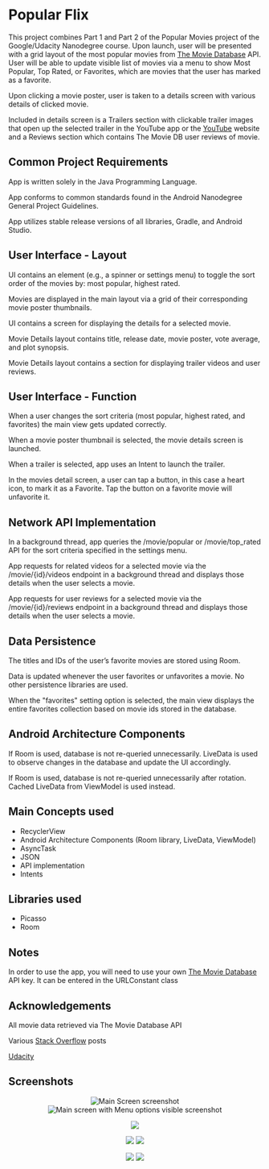 # Popular Flix
This project combines Part 1 and Part 2 of the Popular Movies project of the Google/Udacity Nanodegree course. Upon launch, user will be presented with a grid layout of the most popular movies from <a href="https://www.themoviedb.org">The Movie Database</a> API. User will be able to update visible list of movies via a menu to show Most Popular, Top Rated, or Favorites, which are movies that the user has marked as a favorite. 
<p>Upon clicking a movie poster, user is taken to a details screen with various details of clicked movie.</p>
<p>Included in details screen is a Trailers section with clickable trailer images that open up the selected trailer in the YouTube app or the <a href="https://www.youtube.com">YouTube</a> website and a Reviews section which contains The Movie DB user reviews of movie.</p>
<h2>Common Project Requirements</h2>
<p>App is written solely in the Java Programming Language.</p>
<p>App conforms to common standards found in the Android Nanodegree General Project Guidelines.</p>
<p>App utilizes stable release versions of all libraries, Gradle, and Android Studio.</p>
<h2>User Interface - Layout</h2>
<p>UI contains an element (e.g., a spinner or settings menu) to toggle the sort order of the movies by: most popular, highest rated.</p>
<p>Movies are displayed in the main layout via a grid of their corresponding movie poster thumbnails.</p>
<p>UI contains a screen for displaying the details for a selected movie.</p>
<p>Movie Details layout contains title, release date, movie poster, vote average, and plot synopsis.</p>
<p>Movie Details layout contains a section for displaying trailer videos and user reviews.</p>
<h2>User Interface - Function</h2>
<p>When a user changes the sort criteria (most popular, highest rated, and favorites) the main view gets updated correctly.</p>
<p>When a movie poster thumbnail is selected, the movie details screen is launched.</p>
<p>When a trailer is selected, app uses an Intent to launch the trailer.</p>
<p>In the movies detail screen, a user can tap a button, in this case a heart icon, to mark it as a Favorite. Tap the button on a favorite movie will unfavorite it.</p>
<h2>Network API Implementation</h2>
<p>In a background thread, app queries the /movie/popular or /movie/top_rated API for the sort criteria specified in the settings menu.</p>
<p>App requests for related videos for a selected movie via the /movie/{id}/videos endpoint in a background thread and displays those details when the user selects a movie.</p>
<p>App requests for user reviews for a selected movie via the /movie/{id}/reviews endpoint in a background thread and displays those details when the user selects a movie.</p>
<h2>Data Persistence</h2>
<p>The titles and IDs of the user’s favorite movies are stored using Room.</p>
<p>Data is updated whenever the user favorites or unfavorites a movie. No other persistence libraries are used.</p>
<p>When the "favorites" setting option is selected, the main view displays the entire favorites collection based on movie ids stored in the database.</p>
<h2>Android Architecture Components</h2>
<p>If Room is used, database is not re-queried unnecessarily. LiveData is used to observe changes in the database and update the UI accordingly.</p>
<p>If Room is used, database is not re-queried unnecessarily after rotation. Cached LiveData from ViewModel is used instead.</p>
<h2>Main Concepts used</h2>
<ul><li>RecyclerView</li>
<li>Android Architecture Components (Room library, LiveData, ViewModel)</li>
<li>AsyncTask</li>
<li>JSON</li>
<li>API implementation</li>
<li>Intents</li></ul>
<h2>Libraries used</h2>
<ul><li>Picasso</li>
<li>Room</li></ul>
<h2>Notes</h2>
<p>In order to use the app, you will need to use your own <a href="https://www.themoviedb.org"> The Movie Database</a> API key. It can be entered in the URLConstant class</p>
<h2>Acknowledgements</h2>
<p>All movie data retrieved via The Movie Database API</p>
<p>Various <a href="https://stackoverflow.com/">Stack Overflow</a> posts</p>
<p><a href="https://www.udacity.com">Udacity</a></p>
<h2>Screenshots</h2>
<p align="center"><img src="https://user-images.githubusercontent.com/22454498/43995304-0121448c-9d71-11e8-8e90-dcafff835d82.png" alt="Main Screen screenshot">
<img src="https://user-images.githubusercontent.com/22454498/43995363-ff01487c-9d71-11e8-84a5-b2527fa9557d.png" alt="Main screen with Menu options visible screenshot"></p>
<p align="center"><img src="https://user-images.githubusercontent.com/22454498/43995362-fef09234-9d71-11e8-9bf3-25a5422ce942.png"></p>
<p align="center"><img src="https://user-images.githubusercontent.com/22454498/43995361-fede9160-9d71-11e8-8132-44eeef006089.png">
  <img src="https://user-images.githubusercontent.com/22454498/43995360-feceea62-9d71-11e8-934b-99f823b35bf1.png"></p>
 <p align="center"><img src="https://user-images.githubusercontent.com/22454498/43995358-feab64a2-9d71-11e8-8ca0-12ad7867380f.png">
  <img src="https://user-images.githubusercontent.com/22454498/43995359-febc6c2a-9d71-11e8-8b5f-46e256995427.png"></p>
